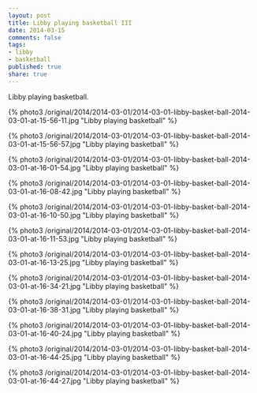 ```yaml
---
layout: post
title: Libby playing basketball III
date: 2014-03-15
comments: false
tags:
- libby
- basketball
published: true
share: true
---
```

Libby playing basketball.

{% photo3 /original/2014/2014-03-01/2014-03-01-libby-basket-ball-2014-03-01-at-15-56-11.jpg "Libby playing basketball" %}

{% photo3 /original/2014/2014-03-01/2014-03-01-libby-basket-ball-2014-03-01-at-15-56-57.jpg "Libby playing basketball" %}

{% photo3 /original/2014/2014-03-01/2014-03-01-libby-basket-ball-2014-03-01-at-16-01-54.jpg "Libby playing basketball" %}

{% photo3 /original/2014/2014-03-01/2014-03-01-libby-basket-ball-2014-03-01-at-16-08-42.jpg "Libby playing basketball" %}

{% photo3 /original/2014/2014-03-01/2014-03-01-libby-basket-ball-2014-03-01-at-16-10-50.jpg "Libby playing basketball" %}

{% photo3 /original/2014/2014-03-01/2014-03-01-libby-basket-ball-2014-03-01-at-16-11-53.jpg "Libby playing basketball" %}

{% photo3 /original/2014/2014-03-01/2014-03-01-libby-basket-ball-2014-03-01-at-16-13-25.jpg "Libby playing basketball" %}

{% photo3 /original/2014/2014-03-01/2014-03-01-libby-basket-ball-2014-03-01-at-16-34-21.jpg "Libby playing basketball" %}

{% photo3 /original/2014/2014-03-01/2014-03-01-libby-basket-ball-2014-03-01-at-16-38-31.jpg "Libby playing basketball" %}

{% photo3 /original/2014/2014-03-01/2014-03-01-libby-basket-ball-2014-03-01-at-16-40-24.jpg "Libby playing basketball" %}

{% photo3 /original/2014/2014-03-01/2014-03-01-libby-basket-ball-2014-03-01-at-16-44-25.jpg "Libby playing basketball" %}

{% photo3 /original/2014/2014-03-01/2014-03-01-libby-basket-ball-2014-03-01-at-16-44-27.jpg "Libby playing basketball" %}
